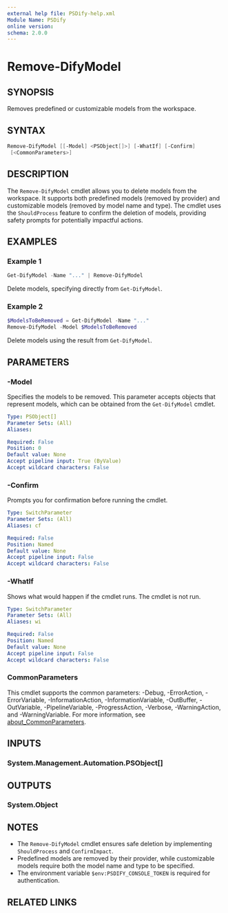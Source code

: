 ```yaml
---
external help file: PSDify-help.xml
Module Name: PSDify
online version:
schema: 2.0.0
---
```


# Remove-DifyModel

## SYNOPSIS

Removes predefined or customizable models from the workspace.

## SYNTAX

```powershell
Remove-DifyModel [[-Model] <PSObject[]>] [-WhatIf] [-Confirm]
 [<CommonParameters>]
```

## DESCRIPTION

The `Remove-DifyModel` cmdlet allows you to delete models from the workspace. It supports both predefined models (removed by provider) and customizable models (removed by model name and type). The cmdlet uses the `ShouldProcess` feature to confirm the deletion of models, providing safety prompts for potentially impactful actions.

## EXAMPLES

### Example 1

```powershell
Get-DifyModel -Name "..." | Remove-DifyModel
```

Delete models, specifying directly from `Get-DifyModel`.

### Example 2

```powershell
$ModelsToBeRemoved = Get-DifyModel -Name "..."
Remove-DifyModel -Model $ModelsToBeRemoved
```

Delete models using the result from `Get-DifyModel`.

## PARAMETERS

### -Model

Specifies the models to be removed. This parameter accepts objects that represent models, which can be obtained from the `Get-DifyModel` cmdlet.

```yaml
Type: PSObject[]
Parameter Sets: (All)
Aliases:

Required: False
Position: 0
Default value: None
Accept pipeline input: True (ByValue)
Accept wildcard characters: False
```

### -Confirm

Prompts you for confirmation before running the cmdlet.

```yaml
Type: SwitchParameter
Parameter Sets: (All)
Aliases: cf

Required: False
Position: Named
Default value: None
Accept pipeline input: False
Accept wildcard characters: False
```

### -WhatIf

Shows what would happen if the cmdlet runs. The cmdlet is not run.

```yaml
Type: SwitchParameter
Parameter Sets: (All)
Aliases: wi

Required: False
Position: Named
Default value: None
Accept pipeline input: False
Accept wildcard characters: False
```

### CommonParameters

This cmdlet supports the common parameters: -Debug, -ErrorAction, -ErrorVariable, -InformationAction, -InformationVariable, -OutBuffer, -OutVariable, -PipelineVariable, -ProgressAction, -Verbose, -WarningAction, and -WarningVariable. For more information, see [about_CommonParameters](http://go.microsoft.com/fwlink/?LinkID=113216).

## INPUTS

### System.Management.Automation.PSObject[]

## OUTPUTS

### System.Object

## NOTES

- The `Remove-DifyModel` cmdlet ensures safe deletion by implementing `ShouldProcess` and `ConfirmImpact`.
- Predefined models are removed by their provider, while customizable models require both the model name and type to be specified.
- The environment variable `$env:PSDIFY_CONSOLE_TOKEN` is required for authentication.

## RELATED LINKS
